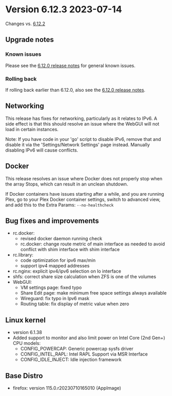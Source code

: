 # Version 6.12.3 2023-07-14

Changes vs. [6.12.2](6.12.2.md)

## Upgrade notes

### Known issues

Please see the [6.12.0 release notes](6.12.0.md#known-issues) for general known issues.

### Rolling back

If rolling back earlier than 6.12.0, also see the [6.12.0 release notes](6.12.0.md#rolling-back).

## Networking

This release has fixes for networking, particularly as it relates to IPv6. A side effect is that this should resolve
an issue where the WebGUI will not load in certain instances.

Note: If you have code in your 'go' script to disable IPv6, remove that and disable it via the 'Settings/Network Settings'
 page instead. Manually disabling IPv6 will cause conflicts.

## Docker

This release resolves an issue where Docker does not properly stop when the array Stops, which can result in an unclean shutdown.

If Docker containers have issues starting after a while, and you are running Plex, go to your Plex Docker container settings,
switch to advanced view, and add this to the Extra Params: `--no-healthcheck`

## Bug fixes and improvements

- rc.docker:
  - revised docker daemon running check
  - rc.docker: change route metric of main interface as needed to avoid conflict with shim interface with shim interface
- rc.library:
  - code optimization for ipv6 max/min
  - support ipv4 mapped addresses
- rc.nginx: explicit ipv4/ipv6 selection on lo interface
- shfs: correct share size calculation when ZFS is one of the volumes
- WebGUI:
  - VM settings page: fixed typo
  - Share Edit page: make minimum free space settings always available
  - Wireguard: fix typo in Ipv6 mask
  - Routing table: fix display of metric value when zero

## Linux kernel

- version 6.1.38
- Added support to monitor and also limit power on Intel Core (2nd Gen+) CPU models:
  - CONFIG_POWERCAP: Generic powercap sysfs driver
  - CONFIG_INTEL_RAPL: Intel RAPL Support via MSR Interface
  - CONFIG_IDLE_INJECT: Idle injection framework

## Base Distro

- firefox: version 115.0.r20230710165010 (AppImage)
